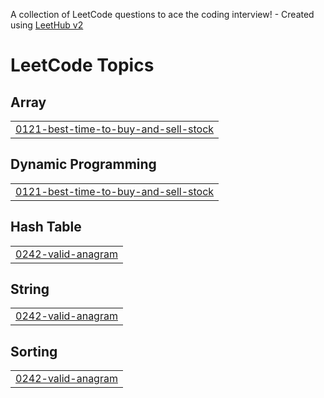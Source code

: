 A collection of LeetCode questions to ace the coding interview! - Created using [LeetHub v2](https://github.com/arunbhardwaj/LeetHub-2.0)
<!---LeetCode Topics Start-->
# LeetCode Topics
## Array
|  |
| ------- |
| [0121-best-time-to-buy-and-sell-stock](https://github.com/Sakthi-087/Leetcode/tree/master/0121-best-time-to-buy-and-sell-stock) |
## Dynamic Programming
|  |
| ------- |
| [0121-best-time-to-buy-and-sell-stock](https://github.com/Sakthi-087/Leetcode/tree/master/0121-best-time-to-buy-and-sell-stock) |
## Hash Table
|  |
| ------- |
| [0242-valid-anagram](https://github.com/Sakthi-087/Leetcode/tree/master/0242-valid-anagram) |
## String
|  |
| ------- |
| [0242-valid-anagram](https://github.com/Sakthi-087/Leetcode/tree/master/0242-valid-anagram) |
## Sorting
|  |
| ------- |
| [0242-valid-anagram](https://github.com/Sakthi-087/Leetcode/tree/master/0242-valid-anagram) |
<!---LeetCode Topics End-->